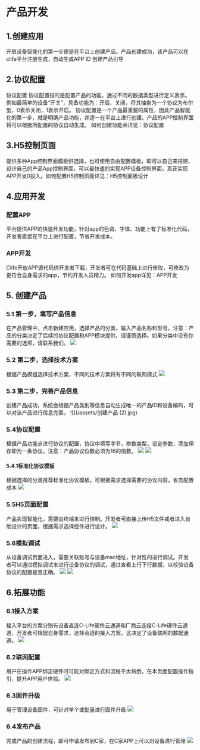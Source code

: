 # 产品开发
## 1.创建应用

开启设备智能化的第一步便是在平台上创建产品。产品创建成功，该产品可以在clife平台注册生成，自动生成APP ID 创建产品引导

## 2.协议配置

协议配置 协议配置指的是配置产品的功能，通过不同的数据类型进行定义表示。例如最简单的设备“开关”，具备功能为：开启、关闭，将其抽象为一个协议为布尔型，0表示关闭，1表示开启。
协议配置是一个产品最重要的属性，因此产品智能化的第一步，就是明确产品功能，并逐一在平台上进行创建。产品的APP控制界面将可以根据所配置的协议自动生成。
如何创建功能点详见：协议配置

## 3.H5控制页面

提供多种App控制界面模板供选择，也可使用自由配置模板，即可以自己来搭建、设计自己的产品App控制界面，可以最快速的实现APP设备控制界面，真正实现APP开发0投入。如何配置H5控制页面详见：H5控制面板设计

## 4.应用开发

### 配置APP

平台提供APP的快速开发功能，针对app的色调、字体、功能上有了标准化代码，开发者直接在平台上进行配置，节省开发成本。

### APP开发

Clife开放APP源代码供开发者下载，开发者可在代码基础上进行修改，可修改为更符合自身需求的app，节约开发人员精力。
如何开发app详见：APP开发

## 5. 创建产品

### 5.1 第一步，填写产品信息

在产品管理中，点击新建应用，选择产品的分类，输入产品名称和型号。注意：产品的分类决定了后续的协议配置和APP模块提供，请谨慎选择。如果分类中没有你需要的选项，请联系我们。
![](/assets/创建产品.jpg)

### 5.2 第二步，选择技术方案

根据产品模组选择技术方案，不同的技术方案将有不同的联网模式
![](/assets/选择方案.jpg)

### 5.3 第二步，完善产品信息


创建产品成功，系统会根据产品类别等信息自动生成唯一的产品ID和设备编码，可以对该产品进行信息完善。
![](/assets/创建产品 (2).jpg)

### 5.4协议配置

根据产品功能点进行协议的配置，协议中填写字节，参数类型，设定参数，添加保存即为一条协议。注意：产品协议位数必须为16的倍数。
![](/assets/协议列表.jpg)
![](/assets/协议配置.jpg)

#### 5.4.1标准化协议模板

根据选择的分类推荐标准化协议模板，可根据需求选择需要的协议内容，省去配置成本
![](/assets/协议模板.jpg)

### 5.5H5页面配置

产品实现智能化，需要由终端来进行控制。开发者可直接上传H5文件或者进入自助设计的页面，根据需求选择控件进行设计。
![](/assets/H5.jpg)

### 5.6模拟调试

从设备调试页面进入，需要关联账号与设备mac地址，针对性的进行调试。开发者可以通过模拟调试来进行设备协议的调试，通过查看上行下行数据，以校验设备协议的配置是否正确。
![](/assets/模拟调试1.jpg)
![](/assets/模拟调试.jpg)

## 6.拓展功能

### 6.1接入方案

接入平台的方案分别有设备直连C-Life硬件云通道和厂商云连接C-Life硬件云通道，开发者可根据自身需求，选择合适的接入方案，这决定了设备联网的数据通道。
![](/assets/市场方案.jpg)

### 6.2联网配置

用户在操作APP绑定硬件时可能对绑定方式和流程不太熟悉，在本页面配置操作指引，提升APP用户体验。
![](/assets/联网配置.jpg)

### 6.3固件升级

用于管理设备固件，可针对单个或批量进行固件升级
![](/assets/固件升级.jpg)

### 6.4发布产品
完成产品的创建流程，即可申请发布到C家，在C家APP上可以对设备进行管理
![](/assets/发布到c家.jpg)


